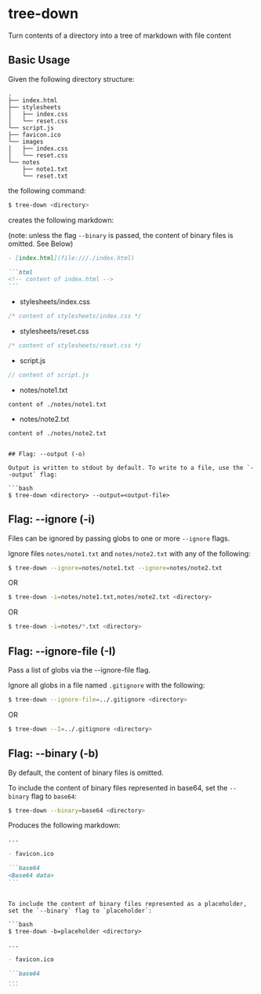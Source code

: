 # tree-down

Turn contents of a directory into a tree of markdown with file content

## Basic Usage

Given the following directory structure:

```
.
├── index.html
├── stylesheets
│   ├── index.css
│   └── reset.css
└── script.js
├── favicon.ico
└── images
│   ├── index.css
│   └── reset.css
└── notes
    ├── note1.txt
    └── reset.txt
```

the following command:

```bash
$ tree-down <directory>
```

creates the following markdown:

(note: unless the flag `--binary` is passed, the content of binary files is omitted. See Below)

````markdown
- [index.html](file:///./index.html)

```html
<!-- content of index.html -->
```
````

- stylesheets/index.css

```css
/* content of stylesheets/index.css */
```

- stylesheets/reset.css

```css
/* content of stylesheets/reset.css */
```

- script.js

```javascript
// content of script.js
```

- notes/note1.txt

```text
content of ./notes/note1.txt
```

- notes/note2.txt

```text
content of ./notes/note2.txt
```

````

## Flag: --output (-o)

Output is written to stdout by default. To write to a file, use the `--output` flag:

```bash
$ tree-down <directory> --output=<output-file>
````

## Flag: --ignore (-i)

Files can be ignored by passing globs to one or more `--ignore` flags.

Ignore files `notes/note1.txt` and `notes/note2.txt` with any of the following:

```bash
$ tree-down --ignore=notes/note1.txt --ignore=notes/note2.txt
```

OR

```bash
$ tree-down -i=notes/note1.txt,notes/note2.txt <directory>
```

OR

```bash
$ tree-down -i=notes/*.txt <directory>
```

## Flag: --ignore-file (-I)

Pass a list of globs via the --ignore-file flag.

Ignore all globs in a file named `.gitignore` with the following:

```bash
$ tree-down --ignore-file=../.gitignore <directory>
```

OR

```bash
$ tree-down --I=../.gitignore <directory>
```

## Flag: --binary (-b)

By default, the content of binary files is omitted.

To include the content of binary files represented in base64, set the `--binary` flag to `base64`:

```bash
$ tree-down --binary=base64 <directory>
```

Produces the following markdown:

````markdown
...

- favicon.ico

```base64
<Base64 data>
```
````

````

To include the content of binary files represented as a placeholder, set the `--binary` flag to `placeholder`:

```bash
$ tree-down -b=placeholder <directory>
````

````markdown
...

- favicon.ico

```base64
...
```
````

```

```
